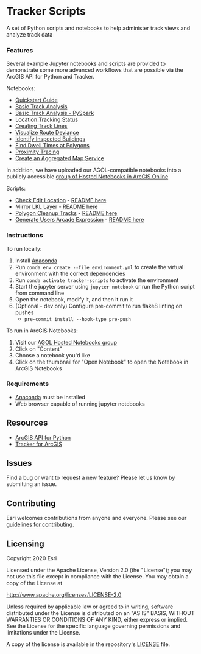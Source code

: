 # Tracker Scripts
A set of Python scripts and notebooks to help administer track views and analyze track data

### Features

Several example Jupyter notebooks and scripts are provided to demonstrate some more advanced workflows that are possible via the ArcGIS API for Python and Tracker.

Notebooks:
- [Quickstart Guide](notebooks/examples/Quickstart%20Guide.ipynb)
- [Basic Track Analysis](notebooks/examples/Basic%20Track%20Analysis.ipynb)
- [Basic Track Analysis - PySpark](notebooks/examples/Basic%20Track%20Analysis%20-%20Pyspark.ipynb)
- [Location Tracking Status](notebooks/examples/Location%20Tracking%20Status.ipynb)
- [Creating Track Lines](notebooks/examples/Create%20Track%20Lines%20From%20Points.ipynb)
- [Visualize Route Deviance](notebooks/examples/Visualize%20Route%20Deviance.ipynb)
- [Identify Inspected Buildings](notebooks/examples/Identify%20Inspected%20Buildings.ipynb)
- [Find Dwell Times at Polygons](notebooks/examples/Find%20Dwell%20Times%20at%20Polygons.ipynb)
- [Proximity Tracing](notebooks/examples/Proximity%20Tracing.ipynb)
- [Create an Aggregated Map Service](notebooks/examples/Create%20an%20Aggregated%20Map%20Service.ipynb)

In addition, we have uploaded our AGOL-compatible notebooks into a publicly accessible [group of Hosted Notebooks in ArcGIS Online](https://www.arcgis.com/home/group.html?id=0bfc8729753f419b82365200fc09b076#overview)

Scripts:
- [Check Edit Location](scripts/check_edit_location.py) - [README here](readmes/check_edit_location.md)
- [Mirror LKL Layer](scripts/mirror_lkl_layer.py) - [README here](readmes/mirror_lkl_layer.md)
- [Polygon Cleanup Tracks](scripts/polygon_cleanup_tracks.py) - [README here](readmes/polygon_cleanup_tracks.md)
- [Generate Users Arcade Expression](scripts/generate_users_arcade_expression.py) - [README here](readmes/generate_users_arcade_expression.md)


### Instructions

To run locally:
1. Install [Anaconda](https://www.anaconda.com/distribution)
2. Run `conda env create --file environment.yml` to create the virtual environment with the correct dependencies
3. Run `conda activate tracker-scripts` to activate the environment
4. Start the jupyter server using `jupyter notebook` or run the Python script from command line
5. Open the notebook, modify it, and then it run it
6. (Optional - dev only) Configure pre-commit to run flake8 linting on pushes
   * `pre-commit install --hook-type pre-push`

To run in ArcGIS Notebooks:
1. Visit our [AGOL Hosted Notebooks group](https://www.arcgis.com/home/group.html?id=0bfc8729753f419b82365200fc09b076#overview)
2. Click on "Content"
3. Choose a notebook you'd like
4. Click on the thumbnail for "Open Notebook" to open the Notebook in ArcGIS Notebooks

### Requirements
- [Anaconda](https://www.anaconda.com/distribution) must be installed
- Web browser capable of running jupyter notebooks

## Resources

 * [ArcGIS API for Python](https://developers.arcgis.com/python)
 * [Tracker for ArcGIS](https://www.esri.com/en-us/arcgis/products/tracker-for-arcgis/overview)

## Issues

Find a bug or want to request a new feature?  Please let us know by submitting an issue.

## Contributing

Esri welcomes contributions from anyone and everyone.
Please see our [guidelines for contributing](https://github.com/esri/contributing).

## Licensing

Copyright 2020 Esri

Licensed under the Apache License, Version 2.0 (the "License");
you may not use this file except in compliance with the License.
You may obtain a copy of the License at

http://www.apache.org/licenses/LICENSE-2.0

Unless required by applicable law or agreed to in writing, software
distributed under the License is distributed on an "AS IS" BASIS,
WITHOUT WARRANTIES OR CONDITIONS OF ANY KIND, either express or implied.
See the License for the specific language governing permissions and
limitations under the License.

A copy of the license is available in the repository's
[LICENSE](License.txt) file.
